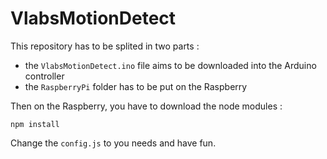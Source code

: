 VlabsMotionDetect
=================

This repository has to be splited in two parts :

* the `VlabsMotionDetect.ino` file aims to be downloaded into the Arduino controller
* the `RaspberryPi` folder has to be put on the Raspberry

Then on the Raspberry, you have to download the node modules :

    npm install

Change the `config.js` to you needs and have fun.
